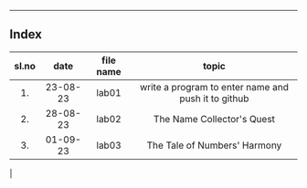 ***
## Index
|sl.no|date|file name|topic|
|:----:|:----:|:---:|:----:|
|1.|23-08-23|lab01|write a program to enter name and push it to github|
|2.|28-08-23|lab02|The Name Collector's Quest|
|3.|01-09-23|lab03|The Tale of Numbers' Harmony
|

